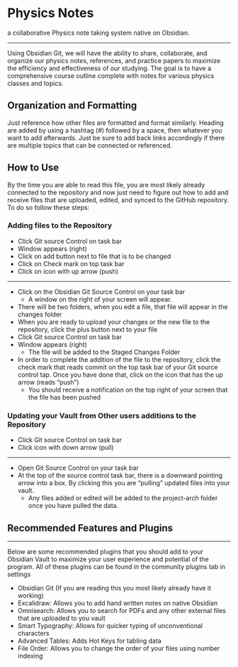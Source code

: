 # Physics Notes
a collaborative Physics note taking system native on Obsidian.
_________________
Using Obsidian Git, we will have the ability to share, collaborate, and organize our physics notes, references, and practice papers to maximize the efficiency and effectiveness of our studying. The goal is to have a comprehensive course outline complete with notes for various physics classes and topics.

## Organization and Formatting
Just reference how other files are formatted and format similarly. Heading are added by using a hashtag (#) followed by a space, then whatever you want to add afterwards. Just be sure to add back links accordingly if there are multiple topics that can be connected or referenced. 
## How to Use
By the time you are able to read this file, you are most likely already connected to the repository and now just need to figure out how to add and receive files that are uploaded, edited, and synced to the GitHub repository. To do so follow these steps: 
### Adding files to the Repository
- Click Git source Control on task bar
- Window appears (right)
- Click on add button next to file that is to be changed
- Click on Check mark on top task bar
- Click on icon with up arrow (push)
____________________
- Click on the Obsidian Git Source Control on your task bar
	- A window on the right of your screen will appear.
- There will be two folders, when you edit a file, that file will appear in the changes folder 
- When you are ready to upload your changes or the new file to the repository, click the plus button next to your file 
- Click Git source Control on task bar
- Window appears (right)
	- The file will be added to the Staged Changes Folder 
- In order to complete the addition of the file to the repository, click the check mark that reads commit on the top task bar of your Git source control tap. Once you have done that, click on the icon that has the up arrow (reads “push”)
	- You should receive a notification on the top right of your screen that the file has been pushed 
### Updating your Vault from Other users additions to the Repository
- Click Git source Control on task bar
- Click icon with down arrow (pull)
________________________________
- Open Git Source Control on your task bar 
- At the top of the source control task bar, there is a downward pointing arrow into a box. By clicking this you are “pulling” updated files into your vault.
	- Any files added or edited will be added to the project-arch folder once you have pulled the data. 

## Recommended Features and Plugins 
__________________________
Below are some recommended plugins that you should add to your Obsidian Vault to maximize your user experience and potential of the program. All of these plugins can be found in the community plugins tab in settings
- Obsidian Git (If you are reading this you most likely already have it working)
- Excalidraw: Allows you to add hand written notes on native Obsidian
- Omnisearch: Allows you to search for PDFs and any other external files that are uploaded to you vault 
- Smart Typography: Allows for quicker typing of unconventional characters
- Advanced Tables: Adds Hot Keys for tabling data
- File Order: Allows you to change the order of your files using number indexing




